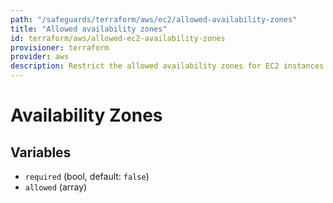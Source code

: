 ```yaml
---
path: "/safeguards/terraform/aws/ec2/allowed-availability-zones"
title: "Allowed availability zones"
id: terraform/aws/allowed-ec2-availability-zones
provisioner: terraform
provider: aws
description: Restrict the allowed availability zones for EC2 instances
---
```


# Availability Zones

## Variables
- `required` (bool, default: `false`)
- `allowed` (array)